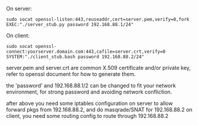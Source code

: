 On server:
```
sudo socat openssl-listen:443,reuseaddr,cert=server.pem,verify=0,fork EXEC:"./server_stub.py password 192.168.88.1/24"
```

On client:
```
sudo socat openssl-connect:yourserver.domain.com:443,cafile=server.crt,verify=0 SYSTEM:"./client_stub.bash password 192.168.88.2/24"
```

server.pem and server.crt are common X.509 certificate and/or private key, refer to openssl document for how to generate them.

the 'password' and 192.168.88.1/2 can be changed to fit your network environment, for strong password and avoiding network confliction.

after above you need some iptables configuration on server to allow forward pkgs from 192.168.88.2, and do masqrade/SNAT for 192.168.88.2
on client, you need some routing config to route through 192.168.88.2

